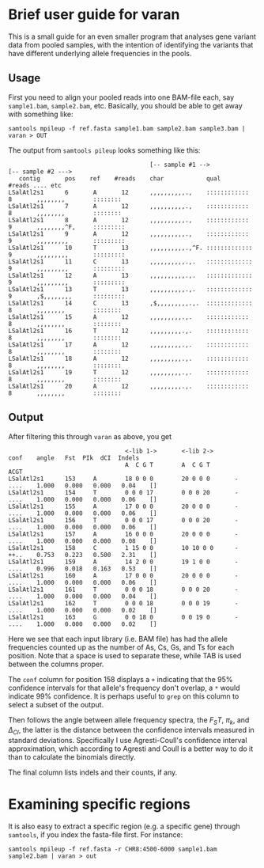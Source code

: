 # Brief user guide for varan

This is a small guide for an even smaller program that analyses gene
variant data from pooled samples, with the intention of identifying
the variants that have different underlying allele frequencies in the
pools.

## Usage

First you need to align your pooled reads into one BAM-file each, say
`sample1.bam`, `sample2.bam`, etc.
Basically, you should be able to get away with something like:

~~~~~~
samtools mpileup -f ref.fasta sample1.bam sample2.bam sample3.bam | varan > OUT
~~~~~~

The output from `samtools pileup` looks something like this:

~~~~~~
                                        [-- sample #1 -->               [-- sample #2 --->    
   contig       pos    ref    #reads    char            qual            #reads .... etc
LSalAtl2s1      6       A       12      ,,,,,,,,,,.,    ::::::::::::    8       ,,,,,,,,        ::::::::
LSalAtl2s1      7       A       12      ,,,,,,,,,,.,    ::::::::::::    8       ,,,,,,,,        ::::::::
LSalAtl2s1      8       A       12      ,,,,,,,,,,.,    ::::::::::::    9       ,,,,,,,,^F,     :::::::::
LSalAtl2s1      9       A       12      ,,,,,,,,,,.,    ::::::::::::    9       ,,,,,,,,,       :::::::::
LSalAtl2s1      10      T       13      ,,,,,,,,,,.,^F. :::::::::::::   9       ,,,,,,,,,       :::::::::
LSalAtl2s1      11      C       13      ,,,,,,,,,,.,.   :::::::::::::   9       ,,,,,,,,,       :::::::::
LSalAtl2s1      12      A       13      ,,,,,,,,,,.,.   :::::::::::::   9       ,,,,,,,,,       :::::::::
LSalAtl2s1      13      T       13      ,,,,,,,,,,.,.   :::::::::::::   9       ,$,,,,,,,,      :::::::::
LSalAtl2s1      14      C       13      ,$,,,,,,,,,.,.  :::::::::::::   8       ,,,,,,,,        ::::::::
LSalAtl2s1      15      A       12      ,,,,,,,,,.,.    ::::::::::::    8       ,,,,,,,,        ::::::::
LSalAtl2s1      16      T       12      ,,,,,,,,,.,.    ::::::::::::    8       ,,,,,,,,        ::::::::
LSalAtl2s1      17      A       12      ,,,,,,,,,.,.    ::::::::::::    8       ,,,,,,,,        ::::::::
LSalAtl2s1      18      A       12      ,,,,,,,,,.,.    ::::::::::::    8       ,,,,,,,,        ::::::::
LSalAtl2s1      19      T       12      ,,,,,,,,,.,.    ::::::::::::    8       ,,,,,,,,        ::::::::
LSalAtl2s1      20      A       12      ,,,,,,,,,.,.    ::::::::::::    8       ,,,,,,,,        ::::::::
~~~~~~

## Output

After filtering this through `varan` as above, you get

~~~~~~
                                 <-lib 1->       <-lib 2->              conf    angle   Fst  PIk  dCI  Indels
                                 A  C G T        A  C G T               ACGT    
LSalAtl2s1      153     A        18 0 0 0        20 0 0 0       -       ....    1.000   0.000   0.000   0.04    []              
LSalAtl2s1      154     T        0 0 0 17        0 0 0 20       -       ....    1.000   0.000   0.000   0.06    []              
LSalAtl2s1      155     A        17 0 0 0        20 0 0 0       -       ....    1.000   0.000   0.000   0.06    []              
LSalAtl2s1      156     T        0 0 0 17        0 0 0 20       -       ....    1.000   0.000   0.000   0.06    []              
LSalAtl2s1      157     A        16 0 0 0        20 0 0 0       -       ....    1.000   0.000   0.000   0.08    []              
LSalAtl2s1      158     C        1 15 0 0        10 10 0 0      -       ++..    0.753   0.223   0.500   2.31    []              
LSalAtl2s1      159     A        14 2 0 0        19 1 0 0       -       ....    0.996   0.018   0.163   0.53    []              
LSalAtl2s1      160     A        17 0 0 0        20 0 0 0       -       ....    1.000   0.000   0.000   0.06    []              
LSalAtl2s1      161     T        0 0 0 18        0 0 0 20       -       ....    1.000   0.000   0.000   0.04    []              
LSalAtl2s1      162     T        0 0 0 18        0 0 0 19       -       ....    1.000   0.000   0.000   0.02    []              
LSalAtl2s1      163     G        0 0 18 0        0 0 19 0       -       ....    1.000   0.000   0.000   0.02    []              

~~~~~~

Here we see that each input library (i.e. BAM file) has had the allele frequencies counted
up as the number of As, Cs, Gs, and Ts for each position.  Note that a
space is used to separate these, while TAB is used between the columns
proper.  

The `conf` column for position 158 displays a `+` 
indicating that the 95% confidence intervals for that allele's
frequency don't overlap, a `*` would indicate 99% confidence.  It is
perhaps useful to `grep` on this column to select a subset of the
output.

Then follows the angle between allele frequency spectra, the $F_ST$,
$\pi_k$, and $\Delta_{CI}$, the latter is the distance between
the confidence intervals measured in standard deviations. 
Specifically I use Agresti-Coull's confidence interval approximation,
which according to Agresti and Coull is a better way to do it than to
calculate the binomials directly.

The final column lists indels and their counts, if any.

# Examining specific regions

It is also easy to extract a specific region (e.g. a specific gene)
through `samtools`, if you index the fasta-file first.  For instance:

    samtools mpileup -f ref.fasta -r CHR8:4500-6000 sample1.bam sample2.bam | varan > out

